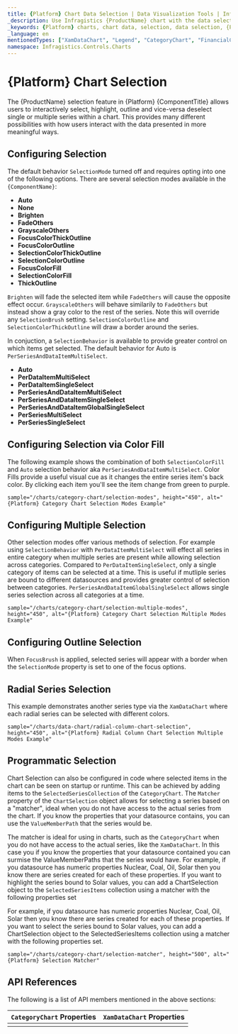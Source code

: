 ```yaml
---
title: {Platform} Chart Data Selection | Data Visualization Tools | Infragistics
_description: Use Infragistics {ProductName} chart with the data selection!
_keywords: {Platform} charts, chart data, selection, data selection, {ProductName}, Infragistics
_language: en
mentionedTypes: ["XamDataChart", "Legend", "CategoryChart", "FinancialChart", "XamDataLegend", "DataToolTipLayer"]
namespace: Infragistics.Controls.Charts
---
```


# {Platform} Chart Selection

The {ProductName} selection feature in {Platform} {ComponentTitle} allows users to interactively select, highlight, outline and vice-versa deselect single or multiple series within a chart. This provides many different possibilities with how users interact with the data presented in more meaningful ways.

## Configuring Selection

The default behavior `SelectionMode` turned off and requires opting into one of the following options. There are several selection modes available in the `{ComponentName}`:

- **Auto** 
- **None**
- **Brighten**
- **FadeOthers**
- **GrayscaleOthers**
- **FocusColorThickOutline**
- **FocusColorOutline**
- **SelectionColorThickOutline**
- **SelectionColorOutline**
- **FocusColorFill**
- **SelectionColorFill**
- **ThickOutline**

`Brighten` will fade the selected item while `FadeOthers` will cause the opposite effect occur.
`GrayscaleOthers` will behave similarily to `FadeOthers` but instead show a gray color to the rest of the series. Note this will override any `SelectionBrush` setting.
`SelectionColorOutline` and `SelectionColorThickOutline` will draw a border around the series.

In conjuction, a `SelectionBehavior` is available to provide greater control on which items get selected. The default behavior for Auto is `PerSeriesAndDataItemMultiSelect`.

- **Auto** 
- **PerDataItemMultiSelect**
- **PerDataItemSingleSelect**
- **PerSeriesAndDataItemMultiSelect**
- **PerSeriesAndDataItemSingleSelect**
- **PerSeriesAndDataItemGlobalSingleSelect**
- **PerSeriesMultiSelect**
- **PerSeriesSingleSelect**

## Configuring Selection via Color Fill

The following example shows the combination of both `SelectionColorFill` and `Auto` selection behavior aka `PerSeriesAndDataItemMultiSelect`. Color Fills provide a useful visual cue as it changes the entire series item's back color. By clicking each item you'll see the item change from green to purple. 


`sample="/charts/category-chart/selection-modes", height="450", alt="{Platform} Category Chart Selection Modes Example"`

## Configuring Multiple Selection

Other selection modes offer various methods of selection. For example using `SelectionBehavior` with `PerDataItemMultiSelect` will effect all series in entire category when multiple series are present while allowing selection across categories. Compared to `PerDataItemSingleSelect`, only a single category of items can be selected at a time. This is useful if mutliple series are bound to different datasources and provides greater control of selection between categories.
`PerSeriesAndDataItemGlobalSingleSelect` allows single series selection across all categories at a time.

`sample="/charts/category-chart/selection-multiple-modes", height="450", alt="{Platform} Category Chart Selection Multiple Modes Example"`

## Configuring Outline Selection

When `FocusBrush` is applied, selected series will appear with a border when the `SelectionMode` property is set to one of the focus options.

## Radial Series Selection

This example demonstrates another series type via the `XamDataChart` where each radial series can be selected with different colors.

`sample="/charts/data-chart/radial-column-chart-selection", height="450", alt="{Platform} Radial Column Chart Selection Multiple Modes Example"`

## Programmatic Selection
Chart Selection can also be configured in code where selected items in the chart can be seen on startup or runtime. This can be achieved by adding items to the `SelectedSeriesCollection` of the `CategoryChart`. The `Matcher` property of the `ChartSelection` object allows for selecting a series based on a "matcher", ideal when you do not have access to the actual series from the chart. If you know the properties that your datasource contains, you can use the `ValueMemberPath` that the series would be. 

The matcher is ideal for using in charts, such as the `CategoryChart` when you do not have access to the actual series, like the `XamDataChart`. In this case you if you know the properties that your datasource contained you can surmise the ValueMemberPaths that the series would have. For example, if you datasource has numeric properties Nuclear, Coal, Oil, Solar then you know there are series created for each of these properties. If you want to highlight the series bound to Solar values, you can add a ChartSelection object to the `SelectedSeriesItems` collection using a matcher with the following properties set
   
For example, if you datasource has numeric properties Nuclear, Coal, Oil, Solar then you know there are series created for each of these properties. If you want to select the series bound to Solar values, you can add a ChartSelection object to the SelectedSeriesItems collection using a matcher with the following properties set.

<!-- Blazor -->

 `sample="/charts/category-chart/selection-matcher", height="500", alt="{Platform} Selection Matcher"`

<!-- end: Blazor -->

## API References

The following is a list of API members mentioned in the above sections:

| `CategoryChart` Properties                    | `XamDataChart` Properties | 
| ----------------------------------------------|---------------------------|
|                                               |                           |
